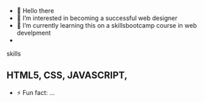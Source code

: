 - 👋 Hello there
- 👀 I’m interested in becoming a successful web designer
- 🌱 I’m currently learning this on a skillsbootcamp course in web develpment
- 


  skills

  HTML5, CSS, JAVASCRIPT,
- 
- ⚡ Fun fact: ...

<!---
gscoker/gscoker is a ✨ special ✨ repository because its `README.md` (this file) appears on your GitHub profile.
You can click the Preview link to take a look at your changes.
--->
